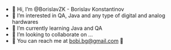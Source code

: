 - 👋 Hi, I’m @BorislavZK - Borislav Konstantinov
- 👀 I’m interested in QA, Java and any type of digital and analog hardwares
- 🌱 I’m currently learning Java and QA
- 💞️ I’m looking to collaborate on ...
- :e-mail: You can reach me at bobi.bg@gmail.com :e-mail:

<!---
BorislavZK/BorislavZK is a ✨ special ✨ repository because its `README.md` (this file) appears on your GitHub profile.
You can click the Preview link to take a look at your changes.
--->
